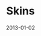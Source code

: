 ---
title: Skins
description: 
client: All3Media
skills:
  - User Experience
  - User Interface
date: 2013-01-02
finished: true
permalink: false
thumbnail: src/static/work/skins.jpg
eleventyExcludeFromCollections: true
---